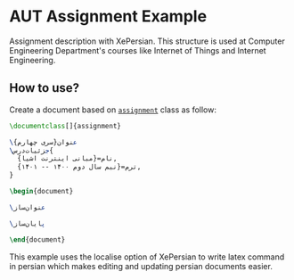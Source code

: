 # AUT Assignment Example

Assignment description with XePersian. This structure is used at Computer Engineering Department's courses like Internet of Things and Internet Engineering.

## How to use?

Create a document based on [`assignment`](./assignment.cls) class as follow:

```tex
\documentclass[]{assignment}

\عنوان{سری چهارم}
\جزئیات‌درس{
  نام={مبانی اینترنت اشیا},
  ترم={نیم سال دوم ۱۴۰۰ -- ۱۴۰۱},
}

\begin{document}

\عنوان‌ساز

\پایان‌ساز

\end{document}

```

This example uses the localise option of XePersian to write latex command in persian which makes editing and updating persian documents easier.
